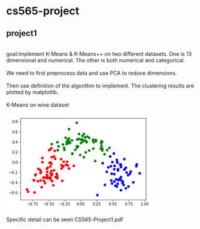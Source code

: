 # cs565-project
## project1
<br>goal:implement K-Means & K-Means++ on two different datasets. One is 13 dimensional and numerical. The other is both numerical and categorical.</br>
<br>We need to first preprocess data and use PCA to reduce dimensions.</br>
<br>Then use definition of the algorithm to implement. The clustering results are plotted by matplotlib.</br>
<br>K-Means on wine dataset </br>
<br>![kmeans\ with\ pca.png](https://github.com/zhukaikang/cs565-project/blob/master/kmeans%20with%20pca.png)</br>
<br>Specific detail can be seen CS565-Project1.pdf</br>
